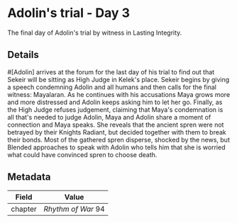 # Adolin's trial - Day 3
The final day of Adolin's trial by witness in Lasting Integrity.

## Details
#[Adolin] arrives at the forum for the last day of his trial to find out that Sekeir will be sitting as High Judge in Kelek's place. Sekeir begins by giving a speech condemning Adolin and all humans and then calls for the final witness: Mayalaran. As he continues with his accusations Maya grows more and more distressed and Adolin keeps asking him to let her go. Finally, as the High Judge refuses judgement, claiming that Maya's condemnation is all that's needed to judge Adolin, Maya and Adolin share a moment of connection and Maya speaks. She reveals that the ancient spren were not betrayed by their Knights Radiant, but decided together with them to break their bonds. Most of the gathered spren disperse, shocked by the news, but Blended approaches to speak with Adolin who tells him that she is worried what could have convinced spren to choose death.

## Metadata
| Field | Value |
| ----- | ----- |
| chapter | *Rhythm of War* 94|